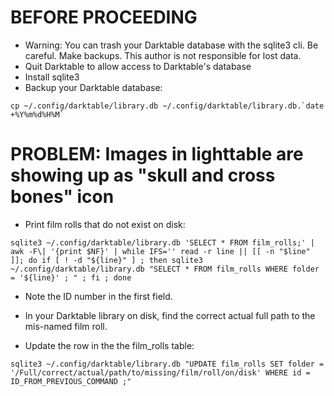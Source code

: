 # BEFORE PROCEEDING
* Warning: You can trash your Darktable database with the sqlite3 cli. Be careful. Make backups. This author is not responsible for lost data.
* Quit Darktable to allow access to Darktable's database
* Install sqlite3
* Backup your Darktable database:

```cp ~/.config/darktable/library.db ~/.config/darktable/library.db.`date +%Y%m%d%H%M` ```

# PROBLEM: Images in lighttable are showing up as "skull and cross bones" icon
* Print film rolls that do not exist on disk:

```sqlite3 ~/.config/darktable/library.db 'SELECT * FROM film_rolls;' | awk -F\| '{print $NF}' | while IFS='' read -r line || [[ -n "$line" ]]; do if [ ! -d "${line}" ] ; then sqlite3 ~/.config/darktable/library.db "SELECT * FROM film_rolls WHERE folder = '${line}' ; " ; fi ; done```

* Note the ID number in the first field.

* In your Darktable library on disk, find the correct actual full path to the mis-named film roll.

* Update the row in the the film_rolls table:

```sqlite3 ~/.config/darktable/library.db "UPDATE film_rolls SET folder = '/Full/correct/actual/path/to/missing/film/roll/on/disk' WHERE id = ID_FROM_PREVIOUS_COMMAND ;"```
